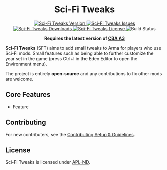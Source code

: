 <!-- If you want to make changes to this README, you need to also modify the README.md in the docs folder as well -->

<h1 align="center">Sci-Fi Tweaks</h1>
<p align="center">
    <a href="https://github.com/DartRuffian/SciFiTweaks/releases/latest">
        <img src="https://img.shields.io/badge/Version-1.0.0-blue?style=flat-square" alt="Sci-Fi Tweaks Version">
    </a>
    <a href="https://github.com/DartRuffian/SciFiTweaks/issues">
        <img src="https://img.shields.io/github/issues-raw/DartRuffian/SciFiTweaks.svg?style=flat-square&label=Issues" alt="Sci-Fi Tweaks Issues">
    </a>
    <a href="https://steamcommunity.com/sharedfiles/filedetails/?id=3346952826">
        <img src="https://img.shields.io/steam/downloads/3346952826.svg?style=flat-square&label=Downloads" alt="Sci-Fi Tweaks Downloads">
    </a>
    <a href="https://github.com/DartRuffian/SciFiTweaks/blob/master/LICENSE">
        <img src="https://img.shields.io/badge/License-APL ND-red?style=flat-square" alt="Sci-Fi Tweaks License">
    </a>
    <img src="https://img.shields.io/github/actions/workflow/status/DartRuffian/SciFiTweaks/hemtt.yml?style=flat-square&label=Build" alt="Build Status">
</p>

<p align="center">
    <b>Requires the latest version of <a href="https://github.com/CBATeam/CBA_A3/releases/latest">CBA A3</a></b>
</p>

**Sci-Fi Tweaks** (SFT) aims to add small tweaks to Arma for players who use Sci-Fi mods. Small features such as being able to further customize the year set in the game (press Ctrl+I in the Eden Editor to open the Environment menu).

The project is entirely **open-source** and any contributions to fix other mods are welcome.

## Core Features
- Feature

## Contributing
For new contributers, see the [Contributing Setup & Guidelines](./.github/CONTRIBUTING.md).

## License
Sci-Fi Tweaks is licensed under [APL-ND](./LICENSE.md).